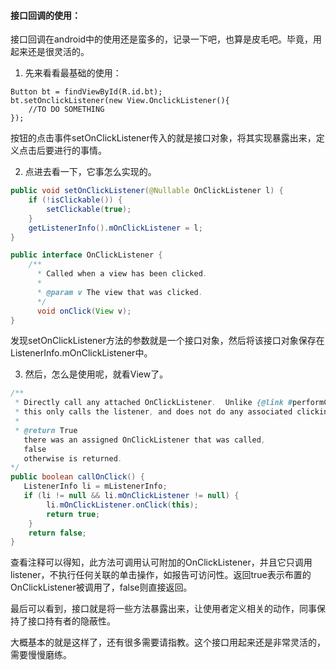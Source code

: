 #### 接口回调的使用：

接口回调在android中的使用还是蛮多的，记录一下吧，也算是皮毛吧。毕竟，用起来还是很灵活的。

1. 先来看看最基础的使用：

```
Button bt = findViewById(R.id.bt);
bt.setOnclickListener(new View.OnclickListener(){
	//TO DO SOMETHING
});
```

按钮的点击事件setOnClickListener传入的就是接口对象，将其实现暴露出来，定义点击后要进行的事情。

2. 点进去看一下，它事怎么实现的。

```java
public void setOnClickListener(@Nullable OnClickListener l) {
    if (!isClickable()) {
        setClickable(true);
    }
    getListenerInfo().mOnClickListener = l;
}

public interface OnClickListener {
    /**
      * Called when a view has been clicked.
      *
      * @param v The view that was clicked.
      */
      void onClick(View v);
}
```

发现setOnClickListener方法的参数就是一个接口对象，然后将该接口对象保存在ListenerInfo.mOnClickListener中。

3. 然后，怎么是使用呢，就看View了。

```java
/**
 * Directly call any attached OnClickListener.  Unlike {@link #performClick()},
 * this only calls the listener, and does not do any associated clicking actions like reporting an accessibility event.
 *
 * @return True 
   there was an assigned OnClickListener that was called, 
   false 
   otherwise is returned.
*/
public boolean callOnClick() {
   ListenerInfo li = mListenerInfo;
   if (li != null && li.mOnClickListener != null) {
        li.mOnClickListener.onClick(this);
        return true;
    }
    return false;
}
```

查看注释可以得知，此方法可调用认可附加的OnClickListener，并且它只调用listener，不执行任何关联的单击操作，如报告可访问性。返回true表示布置的OnClickListener被调用了，false则直接返回。

最后可以看到，接口就是将一些方法暴露出来，让使用者定义相关的动作，同事保持了接口持有者的隐蔽性。

大概基本的就是这样了，还有很多需要请指教。这个接口用起来还是非常灵活的，需要慢慢磨练。





